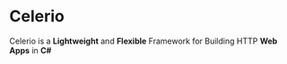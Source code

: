# Celerio
Celerio is a **Lightweight** and **Flexible** Framework for Building HTTP **Web Apps** in **C#**